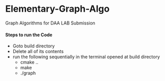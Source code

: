 # Elementary-Graph-Algo
Graph Algorithms for DAA LAB Submission

#### Steps to run the Code
* Goto build directory
* Delete all of its contents
* run the following sequentially in the terminal opened at build directory
    * cmake ..
    * make
    * ./graph
